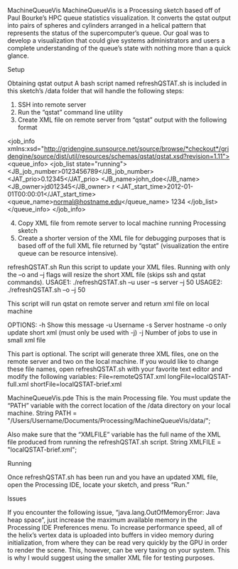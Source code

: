MachineQueueVis
MachineQueueVis is a Processing sketch based off of Paul Bourke’s HPC queue statistics visualization. 
It converts the qstat output into pairs of spheres and cylinders arranged in a helical pattern that 
represents the status of the supercomputer’s queue. Our goal was to develop a visualization that 
could give systems administrators and users a complete understanding of the queue’s state with 
nothing more than a quick glance. 

Setup

Obtaining qstat output
A bash script named refreshQSTAT.sh is included in this sketch’s /data folder that will handle the following steps:
1.  SSH into remote server
2.	Run the “qstat” command line utility 
3.	Create XML file on remote server from “qstat” output with the following format
 
<?xml version='1.0'?>
<job_info  xmlns:xsd="http://gridengine.sunsource.net/source/browse/*checkout*/gridengine/source/dist/util/resources/schemas/qstat/qstat.xsd?revision=1.11">
  <queue_info>
    <job_list state="running">
      <JB_job_number>0123456789</JB_job_number>
      <JAT_prio>0.12345</JAT_prio>
      <JB_name>john_doe</JB_name>
      <JB_owner>jd012345</JB_owner>
      <state>r</state>
      <JAT_start_time>2012-01-01T00:00:01</JAT_start_time>
      <queue_name>normal@hostname.edu</queue_name>
      <slots>1234</slots>
    </job_list>
 </queue_info>
</job_info>
     
4.	Copy XML file from remote server to local machine running Processing sketch
5.	Create a shorter version of the XML file for debugging purposes that is based off of the full XML file returned by “qstat” (visualization the entire queue can be resource intensive). 


refreshQSTAT.sh
Run this script to update your XML files. Running with only the –o and –j flags will resize the short XML file (skips ssh and qstat commands).
USAGE1: ./refreshQSTAT.sh –u user –s server –j 50
USAGE2: ./refreshQSTAT.sh –o –j 50

This script will run qstat on remote server and return xml file on local machine

OPTIONS:
   -h      Show this message
   -u      Username
   -s      Server hostname
   -o      only update short xml (must only  be used with -j)
   -j	  Number of jobs to use in small xml file
 

This part is optional. The script will generate three XML files, one on the remote server and two on the local machine. If you would like to change these file names, open refreshQSTAT.sh with your favorite text editor and modify the following variables:
File=remoteQSTAT.xml
longFile=localQSTAT-full.xml
shortFile=localQSTAT-brief.xml

MachineQueueVis.pde
This is the main Processing file. You must update the “PATH” variable with the correct location of the /data directory on your local machine. 
String PATH = "/Users/Username/Documents/Processing/MachineQueueVis/data/";  

Also make sure that the “XMLFILE” variable has the full name of the XML file produced from running the refreshQSTAT.sh script.
String XMLFILE = "localQSTAT-brief.xml"; 

Running

Once refreshQSTAT.sh has been run and you have an updated XML file, open the Processing IDE, locate your sketch, and press “Run.” 


Issues

If you encounter the following issue, “java.lang.OutOfMemoryError: Java heap space”, just increase the maximum available memory in the Processing IDE Preferences menu. To increase performance speed, all of the helix’s vertex data is uploaded into buffers in video memory during initialization, from where they can be read very quickly by the GPU in order to render the scene. This, however, can be very taxing on your system. This is why I would suggest using the smaller XML file for testing purposes.